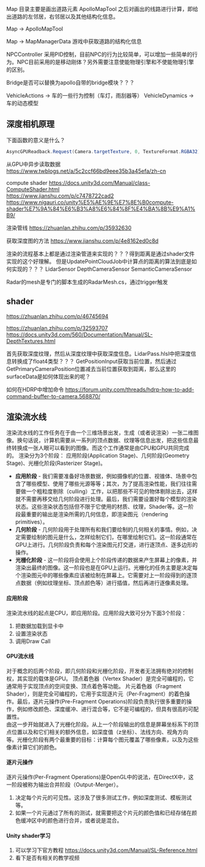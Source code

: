 Map 目录主要是画出道路元素
ApolloMapTool 之后对画出的线路进行计算，即给出道路的左邻居，右邻居以及其他结构化信息。

Map -> ApolloMapTool 

Map -> MapManagerData  游戏中获取道路的结构化信息

NPCController 采用PID控制，目前NPC的行为比较简单，可以增加一些简单的行为。NPC目前采用的是移动刚体？另外需要注意使能物理引擎和不使能物理引擎的区别。

Bridge是否可以替换为apollo自带的bridge模块？？？

VehicleActions -> 车的一些行为控制（车灯，雨刮器等）
VehicleDynamics -> 车的动态模型


## 深度相机原理

下面函数的意义是什么？
```c#
AsyncGPUReadback.Request(Camera.targetTexture, 0, TextureFormat.RGBA32)
```

从GPU中异步读取数据
https://www.twblogs.net/a/5c2ccf66bd9eee35b3a45efa/zh-cn  

compute shader
https://docs.unity3d.com/Manual/class-ComputeShader.html  
https://www.jianshu.com/p/c7478722cad2  
https://www.nigauri.co/unity%E5%AE%9E%E7%8E%B0compute-shader%E7%9A%84%E6%B3%A8%E6%84%8F%E4%BA%8B%E9%A1%B9/  

渲染管线
https://zhuanlan.zhihu.com/p/35932630  


获取深度图的方法
https://www.jianshu.com/p/4e8162ed0c8d  

渲染的流程基本上都是通过渲染管道来实现的？？？得到距离是通过shader文件实现的这个好理解。
但是UpdatePointCloudJob中计算点的距离的算法到底是如何实现的？？？
LidarSensor
DepthCameraSensor
SemanticCameraSensor

Radar的mesh是专门的脚本生成的RadarMesh.cs，通过trigger触发

## shader
https://zhuanlan.zhihu.com/p/46745694  

https://zhuanlan.zhihu.com/p/32593707  
https://docs.unity3d.com/560/Documentation/Manual/SL-DepthTextures.html  

首先获取深度纹理，然后从深度纹理中获取深度信息。LidarPass.hlsl中把深度信息转换成了float4类型？？？
GetPositionInput获取当前位置，然后通过GetPrimaryCameraPosition位置减去当前位置获取到距离，那么这里的surfaceData是如何体现出来的呢？  

如何在HDRP中增加命令
https://forum.unity.com/threads/hdrp-how-to-add-command-buffer-to-camera.568870/  

## 渲染流水线
渲染流水线的工作任务在于由一个三维场景出发，生成（或者说渲染）一张二维图像。换句话说，计算机需要从一系列的顶点数据、纹理等信息出发，把这些信息最终转换成一张人眼可以看到的图像。而这个工作通常是由CPU和GPU共同完成的。
渲染分为3个阶段： 应用阶段(Application Stage)、几何阶段(Geometry Stage)、光栅化阶段(Rasterizer Stage)。  
* **应用阶段** - 我们需要准备好场景数据，例如摄像机的位置、视锥体、场景中包含了哪些模型、使用了哪些光源等等；其次，为了提高渲染性能，我们往往需要做一个粗粒度剔除（culling）工作，以把那些不可见的物体剔除出去，这样就不需要再移交给几何阶段进行处理。最后，我们需要设置好每个模型的渲染状态。这些渲染状态包括但不限于它使用的材质、纹理，Shader等。这一阶段最重要的输出是渲染所需的几何信息，即渲染图元（rendering primitives）。  
* **几何阶段** - 几何阶段用于处理所有和我们要绘制的几何相关的事情。例如，决定需要绘制的图元是什么，怎样绘制它们，在哪里绘制它们。这一阶段通常在GPU上进行。几何阶段负责和每个渲染图元打交道，进行逐顶点、逐多边形的操作。  
* **光栅化阶段** - 这一阶段将会使用上个阶段传递的数据来产生屏幕上的像素，并渲染出最终的图像。这一阶段也是在GPU上运行。光栅化的任务主要是决定每个渲染图元中的哪些像素应该被绘制在屏幕上。它需要对上一阶段得到的逐顶点数据（例如纹理坐标、顶点颜色等）进行插值，然后再进行逐像素处理。  


#### 应用阶段
渲染流水线的起点是CPU，即应用阶段。应用阶段大致可分为下面3个阶段：
1. 把数据加载到显卡中
2. 设置渲染状态
3. 调用Draw Call

#### GPU流水线
对于概念的后两个阶段，即几何阶段和光栅化阶段，开发者无法拥有绝对的控制权，其实现的载体是GPU。
顶点着色器（Vertex Shader）是完全可编程的，它通常用于实现顶点的空间变换、顶点着色等功能。
片元着色器（Fragment Shader），则是完全可编程的，它用于实现逐片元（Per-Fragment）的着色操作。最后，逐片元操作(Pre-Fragment Operations)阶段负责执行很多重要的操作，例如修改颜色、深度缓冲、进行混合等，它不是可编程的，但具有很高的可配置性。  
由这一步开始就进入了光栅化阶段。从上一个阶段输出的信息是屏幕坐标系下的顶点位置以及和它们相关的额外信息，如深度值（z坐标）、法线方向、视角方向等。光栅化阶段有两个最重要的目标：计算每个图元覆盖了哪些像素，以及为这些像素计算它们的颜色。

#### 逐片元操作
逐片元操作(Per-Fragment Operations)是OpenGL中的说法，在DirectX中，这一阶段被称为输出合并阶段（Output-Merger）。
1. 决定每个片元的可见性。这涉及了很多测试工作，例如深度测试、模板测试等。
2. 如果一个片元通过了所有的测试，就需要把这个片元的颜色值和已经存储在颜色缓冲区中的颜色进行合并，或者说是混合。


#### Unity shader学习
1. 可以学习下官方教程 https://docs.unity3d.com/Manual/SL-Reference.html  
2. 看下是否有相关的教学视频 



